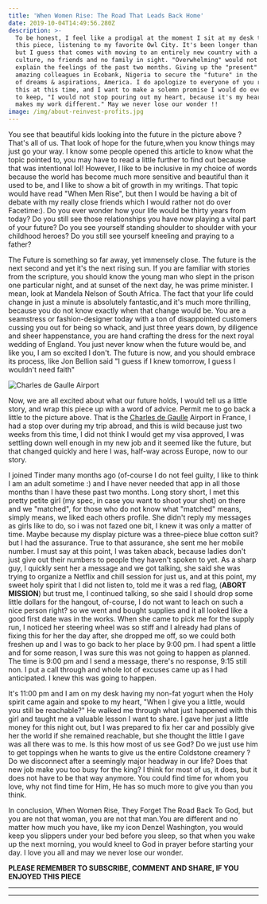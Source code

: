 ```yaml
---
title: 'When Women Rise: The Road That Leads Back Home'
date: 2019-10-04T14:49:56.280Z
description: >-
  To be honest, I feel like a prodigal at the moment I sit at my desk to craft
  this piece, listening to my favorite Owl City. It's been longer than I hoped,
  but I guess that comes with moving to an entirely new country with a different
  culture, no friends and no family in sight. "Overwhelming" would not quite
  explain the feelings of the past two months. Giving up the "present" with my
  amazing colleagues in Ecobank, Nigeria to secure the "future" in the country
  of dreams & aspirations, America. I do apologize to everyone of you reading
  this at this time, and I want to make a solemn promise I would do everything
  to keep, "I would not stop pouring out my heart, because it's my heart that
  makes my work different." May we never lose our wonder !! 
image: /img/about-reinvest-profits.jpg
---
```

You see that beautiful kids looking into the future in the picture above ? That's all of us. That look of hope for the future,when you know things may just go your way. I know some people opened this article to know what the topic pointed to, you may have to read a little further to find out because that was intentional lol! However, I like to be inclusive in my choice of words because the world has become much more sensitive and beautiful than it used to be, and I like to show a bit of growth in my writings. That topic would have read "When Men Rise", but then I would be having a bit of debate with my really close friends which I would rather not do over Facetime:).  Do you ever wonder how your life would be thirty years from today? Do you still see those relationships you have now playing a vital part of your future? Do you see yourself standing shoulder to shoulder with your childhood heroes? Do you still see yourself kneeling and praying to a father?

The Future is something so far away, yet immensely close. The future is the next second and yet it's the next rising sun. If you are familiar with stories from the scripture, you should know the young man who slept in the prison one particular night, and at sunset of the next day, he was prime minister. I mean, look at Mandela Nelson of South Africa. The fact that your life could change in just a minute is absolutely fantastic,and it's much more thrilling, because you do not know exactly when that change would be. You are a seamstress or fashion-designer today with a ton of disappointed customers cussing you out for being so whack, and just three years down, by diligence and sheer happenstance, you are hand crafting the dress for the next royal wedding of England. You just never know when the future would be, and like you, I am so excited I don't. The future is now, and you should embrace its process, like Jon Bellion said "I guess if I knew tomorrow, I guess I wouldn't need faith"

![Charles de Gaulle Airport](/img/img_1624.jpg "Charles de Gaulle Airport")

Now, we are all excited about what our future holds, I would tell us a little story, and wrap this piece up with a word of advice. Permit me to go back a little to the picture above. That is the [Charles de Gaulle](https://www.google.com/maps/dir//Paris-Charles+De+Gaulle+(CDG),+95700+Roissy-en-France,+France/@46.0866929,-1.5924896,6z/data=!4m8!4m7!1m0!1m5!1m1!1s0x47e63e038e4ccf5b:0x42be0982f5ba62c!2m2!1d2.5479245!2d49.0096906) Airport in France, I had a stop over during my trip abroad, and this is wild because just two weeks from this time, I did not think I would get my visa approved, I was settling down well enough in my new job and it seemed like the future, but that changed quickly and here I was, half-way across Europe, now to our story.

I joined Tinder many months ago (of-course I do not feel guilty, I like to think I am an adult sometime :) and I have never needed that app in all those months than I have these past two months. Long story short, I met this pretty petite girl (my spec, in case you want to shoot your shot) on there and we "matched", for those who do not know what "matched" means, simply means, we liked each others profile. She didn't reply my messages as girls like to do, so i was not fazed one bit, I knew it was only a matter of time. Maybe because my display picture was a three-piece blue cotton suit? but I had the assurance. True to that assurance,  she sent me her mobile number. I must say at this point, I was taken aback, because ladies don't just give out their numbers to people they haven't spoken to yet. As a sharp guy, I quickly sent her a message and we got talking, she said she was trying to organize a Netflix and chill session for just us, and at this point, my sweet holy spirit that I did not listen to, told me it was a red flag, (**ABORT MISSION**) but trust me, I continued talking, so she said I should drop some little dollars for the hangout, of-course, I do not want to leach on such a nice person right? so we went and bought supplies and it all looked like a good first date was in the works.  When she came to pick me for the supply run, I noticed her steering wheel was so stiff and I already had plans of fixing this for her the day after, she dropped me off, so we could both freshen up and I was to go back to her place by 9:00 pm. I had spent a little and for some reason, I was sure this was not going to happen as planned. The time is 9:00 pm and I send a message, there's no response, 9:15 still non. I put a call through and whole lot of excuses came up as I had anticipated. I knew this was going to happen.

It's 11:00 pm and I am on my desk having my non-fat yogurt when the Holy spirit came again and spoke to my heart, "When I give you a little, would you still be reachable?" He walked me through what just happened with this girl and taught me a valuable lesson I want to share. I gave her just a little money for this night out, but I was prepared to fix her car and possibly give her the world if she remained reachable, but she thought the little I gave was all there was to me. Is this how most of us see God? Do we just use him to get toppings when he wants to give us the entire Coldstone creamery ? Do we disconnect after a seemingly major headway in our life? Does that new job make you too busy for the king? I think for most of us, it does, but it does not have to be that way anymore. You could find time for whom you love, why not find time for Him, He has so much more to give you than you think. 

In conclusion, When Women Rise, They Forget The Road Back To God, but you are not that woman, you are not that man.You are different and no matter how much you have, like my icon Denzel Washington, you would keep you slippers under your bed before you sleep, so that when you wake up the next morning, you would kneel to God in prayer before starting your day. I love you all and may we never lose our wonder.

**PLEASE REMEMBER TO SUBSCRIBE, COMMENT AND SHARE, IF YOU ENJOYED THIS PIECE**

****

****
